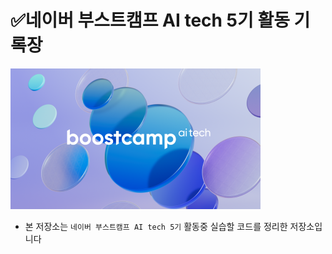 # ✅네이버 부스트캠프 AI tech 5기 활동 기록장

<img style="width:400px;"  src='../img/logo.png'>

- 본 저장소는 `네이버 부스트캠프 AI tech 5기` 활동중 실습할 코드를 정리한 저장소입니다

